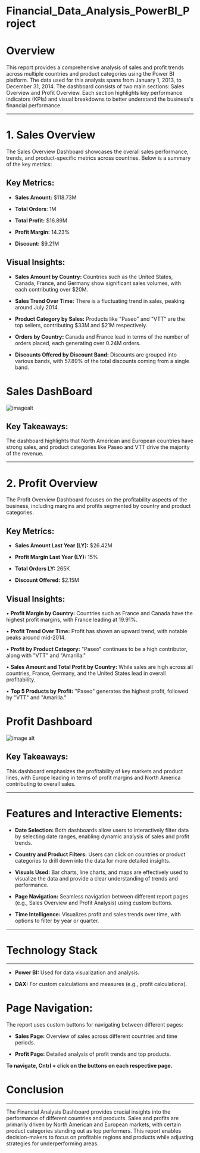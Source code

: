 # Financial_Data_Analysis_PowerBI_Project

# Overview
This report provides a comprehensive analysis of sales and profit trends across multiple countries and product categories using the Power BI platform. The data used for this analysis spans from January 1, 2013, to December 31, 2014.
The dashboard consists of two main sections: Sales Overview and Profit Overview. Each section highlights key performance indicators (KPIs) and visual breakdowns to better understand the business's financial performance.
________________________________________
# 1. Sales Overview
The Sales Overview Dashboard showcases the overall sales performance, trends, and product-specific metrics across countries. Below is a summary of the key metrics:

## Key Metrics:

*	**Sales Amount:** $118.73M

* **Total Orders**: 1M

* **Total Profit:** $16.89M

*	**Profit Margin:** 14.23%

* **Discount:** $9.21M

## Visual Insights:
*	**Sales Amount by Country:** Countries such as the United States, Canada, France, and Germany show significant sales volumes, with each contributing over $20M.

*	**Sales Trend Over Time:** There is a fluctuating trend in sales, peaking around July 2014.

*	**Product Category by Sales:** Products like "Paseo" and "VTT" are the top sellers, contributing $33M and $21M respectively.

*	**Orders by Country:** Canada and France lead in terms of the number of orders placed, each generating over 0.24M orders.

*	**Discounts Offered by Discount Band:** Discounts are grouped into various bands, with 57.89% of the total discounts coming from a single band.

# Sales DashBoard
![imagealt](https://github.com/AswathyD31/Financial_Data_Analysis_PowerBI_Project/blob/a3d46ffdb450ca350214980b62f2e5d8f30ec25d/Sales%20Overview.JPG)


## Key Takeaways:
The dashboard highlights that North American and European countries have strong sales, and product categories like Paseo and VTT drive the majority of the revenue.
________________________________________
# 2. Profit Overview
The Profit Overview Dashboard focuses on the profitability aspects of the business, including margins and profits segmented by country and product categories.

## Key Metrics:

*	**Sales Amount Last Year (LY):** $26.42M

*	**Profit Margin Last Year (LY):** 15%

*	**Total Orders LY:** 265K

*	**Discount Offered:** $2.15M

## Visual Insights:
•	**Profit Margin by Country:** Countries such as France and Canada have the highest profit margins, with France leading at 19.91%.

•	**Profit Trend Over Time:** Profit has shown an upward trend, with notable peaks around mid-2014.

•	**Profit by Product Category:** "Paseo" continues to be a high contributor, along with "VTT" and "Amarilla."

•	**Sales Amount and Total Profit by Country:** While sales are high across all countries, France, Germany, and the United States lead in overall profitability.

•	**Top 5 Products by Profit:** "Paseo" generates the highest profit, followed by "VTT" and "Amarilla."
# Profit Dashboard
![image alt](https://github.com/AswathyD31/Financial_Data_Analysis_PowerBI_Project/blob/fa3cecb1684d426c861272a19a7513148c762210/Profit%20Overview.JPG)
## Key Takeaways:
This dashboard emphasizes the profitability of key markets and product lines, with Europe leading in terms of profit margins and North America contributing to overall sales.
________________________________________
# Features and Interactive Elements:

*	**Date Selection:** Both dashboards allow users to interactively filter data by selecting date ranges, enabling dynamic analysis of sales and profit trends.

*	**Country and Product Filters:** Users can click on countries or product categories to drill down into the data for more detailed insights.

*	**Visuals Used:** Bar charts, line charts, and maps are effectively used to visualize the data and provide a clear understanding of trends and performance.

*	**Page Navigation:** Seamless navigation between different report pages (e.g., Sales Overview and Profit Analysis) using custom buttons.

*	**Time Intelligence:** Visualizes profit and sales trends over time, with options to filter by year or quarter.
________________________________________
# Technology Stack
___
*	**Power BI:** Used for data visualization and analysis.

*	**DAX:** For custom calculations and measures (e.g., profit calculations).

# Page Navigation:
The report uses custom buttons for navigating between different pages:

*	**Sales Page:** Overview of sales across different countries and time periods.

*	**Profit Page:** Detailed analysis of profit trends and top products.

**To navigate, Cntrl + click on the buttons on each respective page.**

# Conclusion
___
The Financial Analysis Dashboard provides crucial insights into the performance of different countries and products. Sales and profits are primarily driven by North American and European markets, with certain product categories standing out as top performers. This report enables decision-makers to focus on profitable regions and products while adjusting strategies for underperforming areas.

